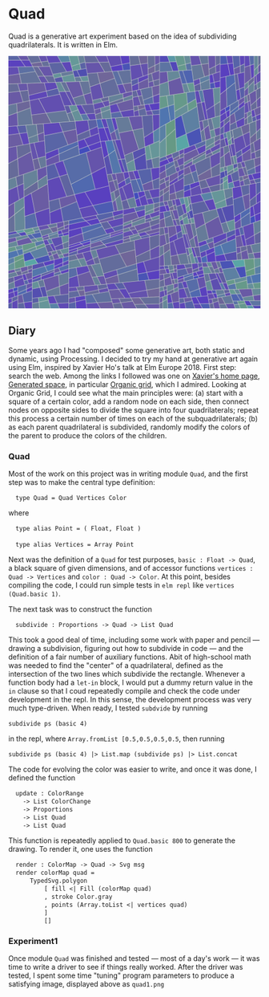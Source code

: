 # Quad

Quad is a generative art experiment based on the idea of subdividing quadrilaterals. It is written in Elm.

![quad1.png](./images/quad1.png)

## Diary

Some years ago I had "composed" some generative art, both static and dynamic, using Processing.  I decided to try my hand at generative art again using Elm, inspired by Xavier Ho's talk at Elm Europe 2018.  First step: search the web.  Among the links I followed was one on [Xavier's home page](https://jumptoglide.com/}), [Generated space](https://generated.space/), in particular [Organic grid](https://generated.space/sketch/organic-grid-2/), which I admired.  Looking at Organic Grid, I could see what the main principles were: (a) start with a square of a certain color, add a random node on each side, then connect nodes on opposite sides to divide the square into four quadrilaterals; repeat this process a certain number of times on each of the subquadrilaterals; (b) as each parent quadrilateral is subdivided, randomly modify the colors of the parent to produce the colors of the children.

### Quad

Most of the work on this project was in writing module `Quad`, and the first step was to make the central type definition:

```
  type Quad = Quad Vertices Color
```
where

```
  type alias Point = ( Float, Float )

  type alias Vertices = Array Point
```

Next was the definition of a `Quad` for test purposes, `basic : Float -> Quad`, a black square of given dimensions, and of accessor functions `vertices : Quad -> Vertices` and `color : Quad -> Color`.  At this point, besides compiling the code, I could run simple tests in `elm repl` like `vertices (Quad.basic 1)`.

The next task was to construct the function

```
  subdivide : Proportions -> Quad -> List Quad
```

This took a good deal of time, including some work with paper and pencil — drawing a subdivision, figuring out how to subdivide in code — and the definition of a fair number of auxiliary functions.  Abit of high-school math was needed to find the "center" of a quadrilateral, defined as the intersection of the two lines which subdivide the rectangle.
Whenever a function body had a `let-in` block, I would put a dummy return value in the `in` clause so that I coud repeatedly compile and check the code under development in the repl.  In this sense, the development process was very much type-driven.  When ready, I tested `subdvide`  by running

```
subdivide ps (basic 4)
```

in the repl, where `Array.fromList [0.5,0.5,0.5,0.5`, then running

```
subdivide ps (basic 4) |> List.map (subdivide ps) |> List.concat
```

The code for evolving the color was easier to write, and once it was done, I defined the function

```
  update : ColorRange
    -> List ColorChange
    -> Proportions
    -> List Quad
    -> List Quad
```

This function is repeatedly applied to `Quad.basic 800` to generate the drawing.  To render it, one uses the function

```
  render : ColorMap -> Quad -> Svg msg
  render colorMap quad =
      TypedSvg.polygon
          [ fill <| Fill (colorMap quad)
          , stroke Color.gray
          , points (Array.toList <| vertices quad)
          ]
          []
```

### Experiment1

Once module `Quad` was finished and tested — most of a day's work — it was time to write a driver to see if things really worked.  After the driver was tested, I spent some time  "tuning" program parameters to produce a satisfying image, displayed above as `quad1.png`
